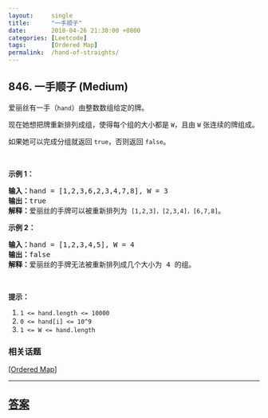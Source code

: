 ```yaml
---
layout:     single
title:      "一手顺子"
date:       2018-04-26 21:30:00 +0800
categories: [Leetcode]
tags:       [Ordered Map]
permalink:  /hand-of-straights/
---
```


## 846. 一手顺子 (Medium)

<p>爱丽丝有一手（<code>hand</code>）由整数数组给定的牌。&nbsp;</p>

<p>现在她想把牌重新排列成组，使得每个组的大小都是 <code>W</code>，且由 <code>W</code> 张连续的牌组成。</p>

<p>如果她可以完成分组就返回 <code>true</code>，否则返回 <code>false</code>。</p>

<p>&nbsp;</p>

<ol>
</ol>

<p><strong>示例 1：</strong></p>

<pre><strong>输入：</strong>hand = [1,2,3,6,2,3,4,7,8], W = 3
<strong>输出：</strong>true
<strong>解释：</strong>爱丽丝的手牌可以被重新排列为 <code>[1,2,3]，[2,3,4]，[6,7,8]</code>。</pre>

<p><strong>示例 2：</strong></p>

<pre><strong>输入：</strong>hand = [1,2,3,4,5], W = 4
<strong>输出：</strong>false
<strong>解释：</strong>爱丽丝的手牌无法被重新排列成几个大小为 4 的组。</pre>

<p>&nbsp;</p>

<p><strong>提示：</strong></p>

<ol>
	<li><code>1 &lt;= hand.length &lt;= 10000</code></li>
	<li><code>0 &lt;= hand[i]&nbsp;&lt;= 10^9</code></li>
	<li><code>1 &lt;= W &lt;= hand.length</code></li>
</ol>

### 相关话题
  [[Ordered Map](https://github.com/openset/leetcode/tree/master/tag/ordered-map/README.md)]

---

## [答案](https://github.com/openset/leetcode/tree/master/problems/hand-of-straights)
